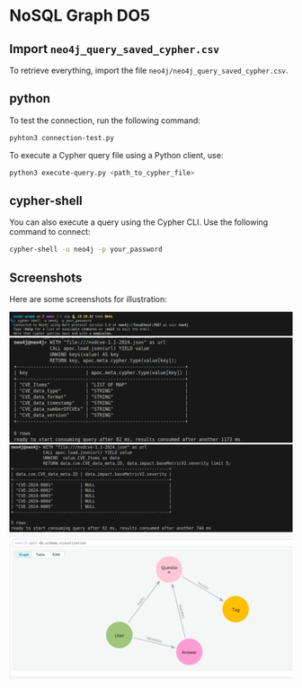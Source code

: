 # NoSQL Graph DO5

## Import `neo4j_query_saved_cypher.csv`

To retrieve everything, import the file `neo4j/neo4j_query_saved_cypher.csv`.

## python

To test the connection, run the following command:

```bash
pyhton3 connection-test.py
```

To execute a Cypher query file using a Python client, use:

```bash
python3 execute-query.py <path_to_cypher_file> 
```

## cypher-shell

You can also execute a query using the Cypher CLI. Use the following command to connect:

```bash
cypher-shell -u neo4j -p your_password
```

## Screenshots

Here are some screenshots for illustration:

![img](./docs/2025-03-24_15-30.png)
![img](./docs/2025-03-24_15-31.png)
![img](./docs/2025-03-24_15-31_1.png)
![img](./docs/2025-03-24_16-51.png)
